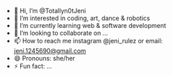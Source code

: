 - 👋 Hi, I’m @Totallyn0tJeni
- 👀 I’m interested in coding, art, dance & robotics
- 🌱 I’m currently learning web & software development
- 💞️ I’m looking to collaborate on ...
- 📫 How to reach me instagram @jeni_rulez or email: jeni.1245690@gmail.com
- 😄 Pronouns: she/her
- ⚡ Fun fact: ...

<!---
Totallyn0tJeni/Totallyn0tJeni is a ✨ special ✨ repository because its `README.md` (this file) appears on your GitHub profile.
You can click the Preview link to take a look at your changes.
--->
